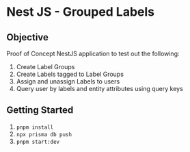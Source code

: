 # Nest JS - Grouped Labels

## Objective

Proof of Concept NestJS application to test out the following:

1. Create Label Groups
2. Create Labels tagged to Label Groups
3. Assign and unassign Labels to users
4. Query user by labels and entity attributes using query keys

## Getting Started

1. `pnpm install`
2. `npx prisma db push`
3. `pnpm start:dev`
